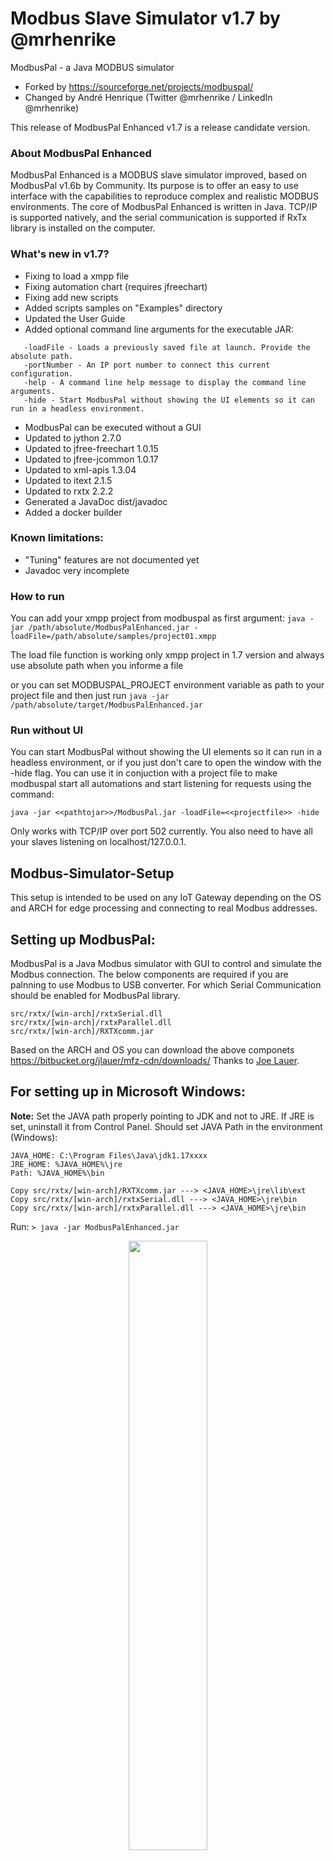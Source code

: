 # Modbus Slave Simulator v1.7 by @mrhenrike
ModbusPal - a Java MODBUS simulator
- Forked by https://sourceforge.net/projects/modbuspal/
- Changed by André Henrique (Twitter @mrhenrike / LinkedIn @mrhenrike)

This release of ModbusPal Enhanced v1.7 is a release candidate version.

### About ModbusPal Enhanced
ModbusPal Enhanced is a MODBUS slave simulator improved, based on ModbusPal v1.6b by Community. Its purpose is to offer an easy to use interface with the capabilities to reproduce complex and realistic MODBUS environments. The core of ModbusPal Enhanced is written in Java. TCP/IP is supported natively, and the serial communication is supported if RxTx library is installed on the computer.

### What's new in v1.7?
- Fixing to load a xmpp file
- Fixing automation chart (requires jfreechart)
- Fixing add new scripts
- Added scripts samples on "Examples" directory
- Updated the User Guide
- Added optional command line arguments for the executable JAR:
 ```    
    -loadFile - Loads a previously saved file at launch. Provide the absolute path.
    -portNumber - An IP port number to connect this current configuration.
    -help - A command line help message to display the command line arguments.
    -hide - Start ModbusPal without showing the UI elements so it can run in a headless environment.
```
- ModbusPal can be executed without a GUI
- Updated to jython 2.7.0
- Updated to jfree-freechart 1.0.15 
- Updated to jfree-jcommon 1.0.17 
- Updated to xml-apis 1.3.04
- Updated to itext 2.1.5 
- Updated to rxtx 2.2.2
- Generated a JavaDoc dist/javadoc
- Added a docker builder

### Known limitations:
- "Tuning" features are not documented yet
- Javadoc very incomplete

### How to run
You can add your xmpp project from modbuspal as first argument:
`java -jar /path/absolute/ModbusPalEnhanced.jar -loadFile=/path/absolute/samples/project01.xmpp`

The load file function is working only xmpp project in 1.7 version and always use absolute path when you informe a file

or you can set MODBUSPAL_PROJECT environment variable as path to your project file and then just run
`java -jar /path/absolute/target/ModbusPalEnhanced.jar`

### Run without UI ###

You can start ModbusPal without showing the UI elements so it can run in a headless environment, or if you just don't care to open the window with the -hide flag. You can use it in conjuction with a project file to make modbuspal start all automations and start listening for requests using the command:
```
java -jar <<pathtojar>>/ModbusPal.jar -loadFile=<<projectfile>> -hide
```
Only works with TCP/IP over port 502 currently. You also need to have all your slaves listening on localhost/127.0.0.1.

## Modbus-Simulator-Setup
This setup is intended to be used on any IoT Gateway depending on the OS and ARCH for edge processing and connecting to real Modbus addresses.

## Setting up ModbusPal:
ModbusPal is a Java Modbus simulator with GUI to control and simulate the Modbus connection.
The below components are required if you are palnning to use Modbus to USB converter. For which Serial Communication should be enabled for ModbusPal library. 
```
src/rxtx/[win-arch]/rxtxSerial.dll
src/rxtx/[win-arch]/rxtxParallel.dll
src/rxtx/[win-arch]/RXTXcomm.jar
```
Based on the ARCH and OS you can download the above componets https://bitbucket.org/jlauer/mfz-cdn/downloads/ 
Thanks to [Joe Lauer](https://bitbucket.org/jlauer/).

## For setting up in Microsoft Windows:

**Note:** Set the JAVA path properly pointing to JDK and not to JRE. If JRE is set, uninstall it from Control Panel.
Should set JAVA Path in the environment (Windows):
```
JAVA_HOME: C:\Program Files\Java\jdk1.17xxxx
JRE_HOME: %JAVA_HOME%\jre
Path: %JAVA_HOME%\bin
```
```
Copy src/rxtx/[win-arch]/RXTXcomm.jar ---> <JAVA_HOME>\jre\lib\ext
Copy src/rxtx/[win-arch]/rxtxSerial.dll ---> <JAVA_HOME>\jre\bin
Copy src/rxtx/[win-arch]/rxtxParallel.dll ---> <JAVA_HOME>\jre\bin
```

Run:
`> java -jar ModbusPalEnhanced.jar`

<p align="center">
  <img src="Examples/imgs/ModbusPalEnhanced-v1.7.png" width="50%"/>
</p>
<p align="center">
  <img src="Examples/imgs/ModbusPalEnhanced-AllScreens.png" width="100%"/>
</p>

## Starting the Modbus Simulator
1. Open the ModbusPal Server.
2. Check settings. TCP Port: 502
3. Add a module slave:
    - Choose Add in Module Slaves fieldset.
    - A new window will open.
4. Select 1 from the list-view and assign a name to the slave.
5. Choose Add.
6. Edit holding registers for the slave:
	  - Choose the button with the eye image.
7. On the Holding registers tab choose Add.
8. In the Add registers popup input 1 to 10 and choose Add.
9. In the table double click on the first row at the column named "value" and put the value 533.
	  - Address 1: 533
10. Close the popup.
11. Choose Run.
12. Open Console to see the messages.

## Python2.7 code sample to read the messages
Install [PyModbusTCP](https://pypi.org/project/pyModbusTCP/)
> pip2 install pyModbusTCP

Execute the python script `Examples/ModbusRead.py` to read the values from holding registers.

## How to build (Using Docker) ##
--------------------------------------
```docker build -t modbuspal-builder .
docker run --name modbuspal-builder modbuspal-builder
docker cp modbuspal-builder:/usr/src/app/dist/ModbusPal.jar .
docker cp modbuspal-builder:/usr/src/app/dist/modbuspal-help.zip .
docker cp modbuspal-builder:/usr/src/app/dist/modbuspal-javadoc.zip .
```

__You can either run with a included sample project__
`docker run -p502:502 -e MODBUSPAL_PROJECT=/projects/project01.xmpp modbuspalruntime`

__Or mount your project and refer to it via environment variables__
`docker run -p502:502 -v ${path-to-my-projects}:/projects -e MODBUSPAL_PROJECT=/projects/my-project01.xmpp modbuspalruntime`

## Source-code Project in Java
### Prerequisites ###
- Apache Netbeans (https://netbeans.apache.org/)
- JDK 17 (https://www.oracle.com/java/technologies/javase/jdk17-archive-downloads.html)
- Download ivy http://ant.apache.org/ivy/download.cgi (suggest extracting to C:\jars)

### Setup Project ###
1. Download and install netbeans https://netbeans.apache.org/download/index.html
2. Open Netbeans and select `tools > options > Java > ant` and add the ivy jar to the classpath
3. Run project

### Build Jar ###
1. Build Project (click hammer or F11)
2. Jar will be in [ProjectFolder]/dist

